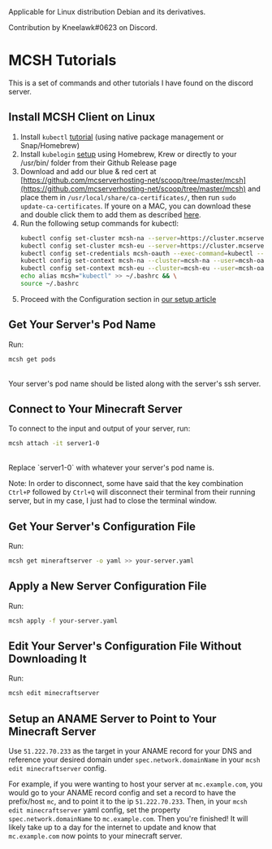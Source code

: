 Applicable for Linux distribution Debian and its derivatives.

Contribution by Kneelawk#0623 on Discord.

# MCSH Tutorials
This is a set of commands and other tutorials I have found on the discord server.

## Install MCSH Client on Linux
1. Install `kubectl` [tutorial](https://kubernetes.io/docs/tasks/tools/install-kubectl/#install-using-native-package-management) (using native package management or Snap/Homebrew)
2. Install `kubelogin` [setup](https://github.com/int128/kubelogin#setup) using Homebrew, Krew or directly to your /usr/bin/ folder from their Github Release page
3. Download and add our blue & red cert at [https://github.com/mcserverhosting-net/scoop/tree/master/mcsh](https://github.com/mcserverhosting-net/scoop/tree/master/mcsh) and place them in `/usr/local/share/ca-certificates/`, then run `sudo update-ca-certificates`. If youre on a MAC, you can download these and double click them to add them as described [here](https://www.eduhk.hk/ocio/content/faq-how-add-root-certificate-mac-os-x).
4. Run the following setup commands for kubectl: <br/>
   ```sh
   kubectl config set-cluster mcsh-na --server=https://cluster.mcserverhosting.red:6443 && \
   kubectl config set-cluster mcsh-eu --server=https://cluster.mcserverhosting.blue:6443 && \
   kubectl config set-credentials mcsh-oauth --exec-command=kubectl --exec-arg=oidc-login --exec-arg=get-token --exec-arg=--oidc-issuer-url=https://keycloak.sfxworks.net/auth/realms/mcsh --exec-arg=--oidc-client-id=account --exec-arg=--oidc-client-secret=ee3d1b8f-b533-41d7-8efc-8c8767497f4e --exec-arg=--oidc-redirect-url-hostname=login.mcserverhosting.net --exec-api-version=client.authentication.k8s.io/v1beta1 && \
   kubectl config set-context mcsh-na --cluster=mcsh-na --user=mcsh-oauth && \
   kubectl config set-context mcsh-eu --cluster=mcsh-eu --user=mcsh-oauth && \
   echo alias mcsh="kubectl" >> ~/.bashrc && \
   source ~/.bashrc
   ```
5. Proceed with the Configuration section in [our setup article](https://mcserverhosting.net/support/post/how-to-setup-mcsh/)

## Get Your Server's Pod Name
Run: <br/>
```sh
mcsh get pods
```
<br/>
Your server's pod name should be listed along with the server's ssh server.

## Connect to Your Minecraft Server
To connect to the input and output of your server, run: <br/>
```sh
mcsh attach -it server1-0
```
<br/>
Replace `server1-0` with whatever your server's pod name is.

Note: In order to disconnect, some have said that the key combination `Ctrl+P` followed by `Ctrl+Q` will disconnect their terminal from their running server, but in my case, I just had to close the terminal window.

## Get Your Server's Configuration File
Run: <br/>
```sh
mcsh get mineraftserver -o yaml >> your-server.yaml
```

## Apply a New Server Configuration File
Run: <br/>
```sh
mcsh apply -f your-server.yaml
```

## Edit Your Server's Configuration File Without Downloading It
Run: <br/>
```sh
mcsh edit minecraftserver
```

## Setup an ANAME Server to Point to Your Minecraft Server
Use `51.222.70.233` as the target in your ANAME record for your DNS and reference your desired domain under `spec.network.domainName` in your `mcsh edit minecraftserver` config.

For example, if you were wanting to host your server at `mc.example.com`, you would go to your ANAME record config and set a record to have the prefix/host `mc`, and to point it to the ip `51.222.70.233`. Then, in your `mcsh edit minecraftserver` yaml config, set the property `spec.network.domainName` to `mc.example.com`. Then you're finished! It will likely take up to a day for the internet to update and know that `mc.example.com` now points to your minecraft server.
